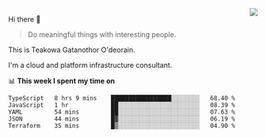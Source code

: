 <img align="right" src="https://github-readme-stats.vercel.app/api?username=Teakowa&show_icons=true&icon_color=2f80ed&text_color=718096&bg_color=ffffff&hide_title=true" />

Hi there 👋

> Do meaningful things with interesting people.

This is Teakowa Gatanothor O'deorain.

I'm a cloud and platform infrastructure consultant.

📊 **This week I spent my time on**
<!--START_SECTION:waka-->
```text
TypeScript   8 hrs 9 mins    █████████████████░░░░░░░░   68.40 % 
JavaScript   1 hr            ██░░░░░░░░░░░░░░░░░░░░░░░   08.39 % 
YAML         54 mins         ██░░░░░░░░░░░░░░░░░░░░░░░   07.63 % 
JSON         44 mins         █▓░░░░░░░░░░░░░░░░░░░░░░░   06.19 % 
Terraform    35 mins         █▒░░░░░░░░░░░░░░░░░░░░░░░   04.90 % 
```
<!--END_SECTION:waka-->

